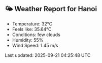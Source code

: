 <!-- WEATHER-START -->
## 🌤 Weather Report for Hanoi

- Temperature: 32°C
- Feels like: 35.64°C
- Conditions: few clouds
- Humidity: 55%
- Wind Speed: 1.45 m/s

Last updated: 2025-09-21 04:25:48 UTC
<!-- WEATHER-END -->

